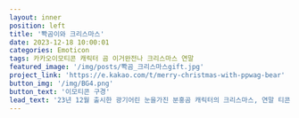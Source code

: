 ```yaml
---
layout: inner
position: left
title: '뽝곰이와 크리스마스'
date: 2023-12-18 10:00:01
categories: Emoticon
tags: 카카오이모티콘 캐릭터 곰 이거완전나 크리스마스 연말
featured_image: '/img/posts/뽝곰_크리스마스gift.jpg'
project_link: 'https://e.kakao.com/t/merry-christmas-with-ppwag-bear'
button_img: '/img/BG4.png'
button_text: '이모티콘 구경'
lead_text: '23년 12월 출시한 광기어린 눈을가진 분홍곰 캐릭터의 크리스마스, 연말 티콘'
---
```

